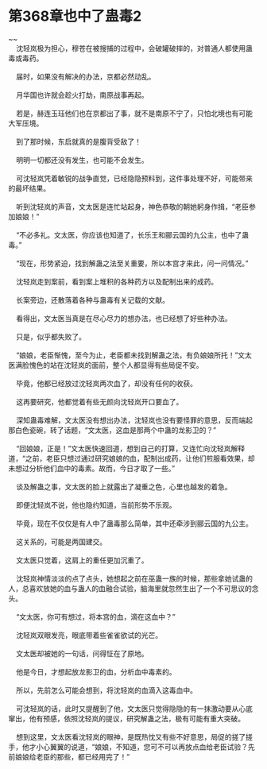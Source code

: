 # 第368章也中了蛊毒2
~~<br>&nbsp;&nbsp;&nbsp;&nbsp;沈轻岚极为担心，穆苍在被搜捕的过程中，会破罐破摔的，对普通人都使用蛊毒或毒药。<br><br>&nbsp;&nbsp;&nbsp;&nbsp;届时，如果没有解决的办法，京都必然动乱。<br><br>&nbsp;&nbsp;&nbsp;&nbsp;月华国也许就会趁火打劫，南原战事再起。<br><br>&nbsp;&nbsp;&nbsp;&nbsp;若是，赫连玉珏他们也在京都出了事，就不是南原不宁了，只怕北境也有可能大军压境。<br><br>&nbsp;&nbsp;&nbsp;&nbsp;到了那时候，东启就真的是腹背受敌了！<br><br>&nbsp;&nbsp;&nbsp;&nbsp;明明一切都还没有发生，也可能不会发生。<br><br>&nbsp;&nbsp;&nbsp;&nbsp;可沈轻岚凭着敏锐的战争直觉，已经隐隐预料到，这件事处理不好，可能带来的最坏结果。<br><br>&nbsp;&nbsp;&nbsp;&nbsp;听到沈轻岚的声音，文太医是连忙站起身，神色恭敬的朝她躬身作揖，“老臣参加娘娘！”<br><br>&nbsp;&nbsp;&nbsp;&nbsp;“不必多礼。文太医，你应该也知道了，长乐王和郦云国的九公主，也中了蛊毒。”<br><br>&nbsp;&nbsp;&nbsp;&nbsp;“现在，形势紧迫，找到解蛊之法至关重要，所以本宫才来此，问一问情况。”<br><br>&nbsp;&nbsp;&nbsp;&nbsp;沈轻岚走到案前，看到案上堆积的各种药方以及配制出来的成药。<br><br>&nbsp;&nbsp;&nbsp;&nbsp;长案旁边，还散落着各种与蛊毒有关记载的文献。<br><br>&nbsp;&nbsp;&nbsp;&nbsp;看得出，文太医当真是在尽心尽力的想办法，也已经想了好些种办法。<br><br>&nbsp;&nbsp;&nbsp;&nbsp;只是，似乎都失败了。<br><br>&nbsp;&nbsp;&nbsp;&nbsp;“娘娘，老臣惭愧，至今为止，老臣都未找到解蛊之法，有负娘娘所托！”文太医满脸愧色的站在沈轻岚的面前，整个人都显得有些局促不安。<br><br>&nbsp;&nbsp;&nbsp;&nbsp;毕竟，他都已经放过沈轻岚两次血了，却没有任何的收获。<br><br>&nbsp;&nbsp;&nbsp;&nbsp;这再要研究，他都觉着有些无颜向沈轻岚开口要血了。<br><br>&nbsp;&nbsp;&nbsp;&nbsp;深知蛊毒难解，文太医没有想出办法，沈轻岚也没有要怪罪的意思，反而端起那白色瓷碗，转了话题，“文太医，这血是那两个中蛊的龙影卫的？”<br><br>&nbsp;&nbsp;&nbsp;&nbsp;“回娘娘，正是！”文太医快速回道，想到自己的打算，又连忙向沈轻岚解释道，“之前，老臣只想过通过研究娘娘的血，配制出成药，让他们煎服看效果，却未想过分析他们血中的毒素。故而，今日才取了一些。”<br><br>&nbsp;&nbsp;&nbsp;&nbsp;谈及解蛊之事，文太医的脸上就露出了凝重之色，心里也越发的着急。<br><br>&nbsp;&nbsp;&nbsp;&nbsp;即便沈轻岚不说，他也隐约知道，当前形势不乐观。<br><br>&nbsp;&nbsp;&nbsp;&nbsp;毕竟，现在不仅仅是有人中了蛊毒那么简单，其中还牵涉到郦云国的九公主。<br><br>&nbsp;&nbsp;&nbsp;&nbsp;这关系的，可能是两国建交。<br><br>&nbsp;&nbsp;&nbsp;&nbsp;文太医只觉着，这肩上的重任更加沉重了。<br><br>&nbsp;&nbsp;&nbsp;&nbsp;沈轻岚神情淡淡的点了点头，她想起之前在巫蛊一族的时候，那些拿她试蛊的人，总喜欢放她的血与蛊人的血融合试验，脑海里就忽然生出了一个不可思议的念头。<br><br>&nbsp;&nbsp;&nbsp;&nbsp;“文太医，你可有想过，将本宫的血，滴在这血中？”<br><br>&nbsp;&nbsp;&nbsp;&nbsp;沈轻岚双眼发亮，眼底带着些雀雀欲试的光芒。<br><br>&nbsp;&nbsp;&nbsp;&nbsp;文太医却被她的一句话，问得怔在了原地。<br><br>&nbsp;&nbsp;&nbsp;&nbsp;他是今日，才想起放龙影卫的血，分析血中毒素的。<br><br>&nbsp;&nbsp;&nbsp;&nbsp;所以，先前怎么可能会想到，将沈轻岚的血滴入这毒血中。<br><br>&nbsp;&nbsp;&nbsp;&nbsp;可沈轻岚的话，此时又提醒到了他，文太医只觉得隐隐的有一抹激动要从心底窜出，他有预感，依照沈轻岚的提议，研究解蛊之法，极有可能有重大突破。<br><br>&nbsp;&nbsp;&nbsp;&nbsp;想到这里，文太医看沈轻岚的眼神，是既热忱又有些不好意思，局促的搓了搓手，他才小心翼翼的说道，“娘娘，不知道，您可不可以再放点血给老臣试验？先前娘娘给老臣的那些，都已经用完了！”<br><br>
                    

<script>_fwqdsqadxfw()</script>
<div><script>_dfwf1dw();</script></div>
<div><script>_dfwf1agdw();</script></div>
                